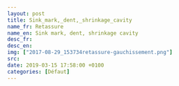 ```yaml
---
layout: post
title: Sink_mark,_dent,_shrinkage_cavity
name_fr: Retassure
name_en: Sink mark, dent, shrinkage cavity
desc_fr: 
desc_en: 
img: ["2017-08-29_153734retassure-gauchissement.png"]
src: 
date: 2019-03-15 17:58:00 +0100
categories: [Défaut]
---
```

